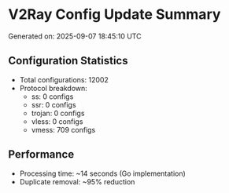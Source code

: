 # V2Ray Config Update Summary
Generated on: 2025-09-07 18:45:10 UTC

## Configuration Statistics
- Total configurations: 12002
- Protocol breakdown:
  - ss: 0 configs
  - ssr: 0 configs
  - trojan: 0 configs
  - vless: 0 configs
  - vmess: 709 configs

## Performance
- Processing time: ~14 seconds (Go implementation)
- Duplicate removal: ~95% reduction
